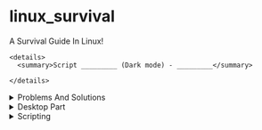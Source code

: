 # linux_survival
A Survival Guide In Linux!


```
<details>
  <summary>Script _________ (Dark mode) - _________</summary>

</details>
```



<details>
  <summary>Problems And Solutions</summary>

Problem: 
Solution: 

- Problem: Slow system, etc.
  - Solution: `Add additional desktop environment(in this case LXDE) logout, and choose that, and login`

- Problem: tar.bz2 files, how to open?
  - Solution: `engrampa or xarchiver (engrampa worked)`

</details>

<details>
  <summary>Desktop Part</summary>

## Install different Desktop Environments
- ⚠️ Note!  sometimes it can error on different OS's, like `lxde` not found, try `lxde-desktop`, or similar
```sh

# install and re install
# in case of issues (Ubuntu Specific but good to know for other D.envs)
sudo apt install ubuntu-desktop
sudo apt-get install ubuntu-gnome-desktop 
sudo apt-get install --reinstall ubuntu-gnome-desktop 

# personal choie
sudo apt install lxde
sudo apt install lxde-desktop

# Mate
sudo apt install mate

# KDE/PLASMA
sudo apt install kde
sudo apt install plasma
sudo apt install plasma-kde
sudo apt install kde-plasma

```

## Further Readings
- https://stackexchange.com/search?q=separate+desktop+enviroments


</details>


<details>
  <summary>Scripting</summary>



# A script which uses Zenity for gui boxes
## it lets you choose the desktop environment to install then it outputs the command 


<details>
  <summary>Screenshots</summary>

![image](https://github.com/user-attachments/assets/fcdc7d83-0864-43c0-8032-31acae35ce91)
![image](https://github.com/user-attachments/assets/697b9f9c-2bb1-462f-9826-8cb76b1f58b5)

</details>

<details>
  <summary>Script A (Light Mode)  - Desktop-Env Handling</summary>

```sh

#!/bin/bash

# Function to output the install command for the selected desktop environment
output_install_command() {
    local desktop_env="$1"
    echo "Command to install $desktop_env: sudo apt install -y $desktop_env"
}

# Create a list of desktop environments
desktop_envs=("KDE" "XFCE" "LXQt" "MATE" "Cinnamon")

# Create a selection dialog
chosen_env=$(zenity --list \
    --title="Choose Desktop Environment" \
    --text="Select a desktop environment to install:" \
    --column="Desktop Environments" "${desktop_envs[@]}" \
    --height=300 --width=400)

# Check if the user made a selection
if [ -z "$chosen_env" ]; then
    zenity --error --text="No selection made. Exiting."
    exit 1
fi

# Map the selection to the corresponding package name
case "$chosen_env" in
    "KDE")
        pkg="kubuntu-desktop"
        ;;
    "XFCE")
        pkg="xubuntu-desktop"
        ;;
    "LXQt")
        pkg="lxqt"
        ;;
    "MATE")
        pkg="ubuntu-mate-desktop"
        ;;
    "Cinnamon")
        pkg="cinnamon"
        ;;
    *)
        zenity --error --text="Invalid selection. Exiting."
        exit 1
        ;;
esac

# Output the command
output_install_command "$pkg" | zenity --info --text="$(output_install_command "$pkg")"
```

</details>


<details>
  <summary>Script B (Dark mode) - Desktop-Env Handling</summary>



```sh
#!/bin/bash

# Function to output the install command for the selected desktop environment
output_install_command() {
    local desktop_env="$1"
    echo "Command to install $desktop_env: sudo apt install -y $desktop_env"
}

# Create a list of desktop environments
desktop_envs=("KDE" "XFCE" "LXQt" "MATE" "Cinnamon")

# Set the GTK theme to dark mode
export GTK_THEME="Adwaita:dark"

# Create a selection dialog
chosen_env=$(zenity --list \
    --title="Choose Desktop Environment" \
    --text="Select a desktop environment to install:" \
    --column="Desktop Environments" "${desktop_envs[@]}" \
    --height=300 --width=400)

# Check if the user made a selection
if [ -z "$chosen_env" ]; then
    zenity --error --text="No selection made. Exiting."
    exit 1
fi

# Map the selection to the corresponding package name
case "$chosen_env" in
    "KDE")
        pkg="kubuntu-desktop"
        ;;
    "XFCE")
        pkg="xubuntu-desktop"
        ;;
    "LXQt")
        pkg="lxqt"
        ;;
    "MATE")
        pkg="ubuntu-mate-desktop"
        ;;
    "Cinnamon")
        pkg="cinnamon"
        ;;
    *)
        zenity --error --text="Invalid selection. Exiting."
        exit 1
        ;;
esac

# Output the command
output_install_command "$pkg" | zenity --info --text="$(output_install_command "$pkg")"
```

</details>













<details>
  <summary>Script C (Dark mode) - SSH Handling</summary>

```sh

#!/bin/bash

# Function to output the install command for the selected SSH option
output_command() {
    local action="$1"
    local service="$2"
    case "$action" in
        "install")
            echo "Command to install $service: sudo apt install -y $service"
            ;;
        "remove")
            echo "Command to remove $service: sudo apt remove -y $service"
            ;;
        "enable")
            echo "Command to enable $service: sudo systemctl enable $service"
            ;;
        "disable")
            echo "Command to disable $service: sudo systemctl disable $service"
            ;;
        *)
            echo "Invalid action."
            ;;
    esac
}

# Create a list of SSH options
ssh_services=("OpenSSH Client" "OpenSSH Server")

# Set the GTK theme to dark mode
export GTK_THEME="Adwaita:dark"

# Create a selection dialog for action
chosen_action=$(zenity --list \
    --title="Choose SSH Action" \
    --text="Select an action for SSH:" \
    --column="Actions" "install" "remove" "enable" "disable" \
    --height=300 --width=400)

# Check if the user made a selection
if [ -z "$chosen_action" ]; then
    zenity --error --text="No action selected. Exiting."
    exit 1
fi

# Create a selection dialog for SSH service
chosen_service=$(zenity --list \
    --title="Choose SSH Service" \
    --text="Select an SSH service:" \
    --column="SSH Services" "${ssh_services[@]}" \
    --height=300 --width=400)

# Check if the user made a selection
if [ -z "$chosen_service" ]; then
    zenity --error --text="No service selected. Exiting."
    exit 1
fi

# Map the selection to the corresponding package name
case "$chosen_service" in
    "OpenSSH Client")
        service="openssh-client"
        ;;
    "OpenSSH Server")
        service="openssh-server"
        ;;
    *)
        zenity --error --text="Invalid selection. Exiting."
        exit 1
        ;;
esac

# Output the command
output_command "$chosen_action" "$service" | zenity --info --text="$(output_command "$chosen_action" "$service")"


```

</details>













</details>


